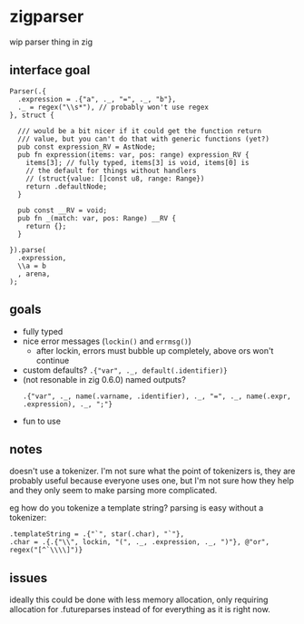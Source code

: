 # zigparser

wip parser thing in zig

## interface goal

```zig
Parser(.{
  .expression = .{"a", ._, "=", ._, "b"},
  ._ = regex("\\s*"), // probably won't use regex
}, struct {

  /// would be a bit nicer if it could get the function return
  /// value, but you can't do that with generic functions (yet?)
  pub const expression_RV = AstNode;
  pub fn expression(items: var, pos: range) expression_RV {
    items[3]; // fully typed, items[3] is void, items[0] is
    // the default for things without handlers
    // (struct{value: []const u8, range: Range})
    return .defaultNode;
  }

  pub const __RV = void;
  pub fn _(match: var, pos: Range) __RV {
    return {};
  }

}).parse(
  .expression,
  \\a = b
  , arena,
);
```

## goals

- fully typed
- nice error messages (`lockin()` and `errmsg()`)
  - after lockin, errors must bubble up completely,
    above ors won't continue
- custom defaults? `.{"var", ._, default(.identifier)}`
- (not resonable in zig 0.6.0) named outputs?
  ```zig
  .{"var", ._, name(.varname, .identifier), ._, "=", ._, name(.expr, .expression), ._, ";"}
  ```
- fun to use

## notes

doesn't use a tokenizer. I'm not sure what the point of
tokenizers is, they are probably useful because everyone
uses one, but I'm not sure how they help and they only
seem to make parsing more complicated.

eg how do you tokenize a template string? parsing is easy
without a tokenizer:

```zig
.templateString = .{"`", star(.char), "`"},
.char = .{.{"\\", lockin, "(", ._, .expression, ._, ")"}, @"or", regex("[^`\\\\]")}
```

## issues

ideally this could be done with less memory allocation,
only requiring allocation for .futureparses instead of
for everything as it is right now.
